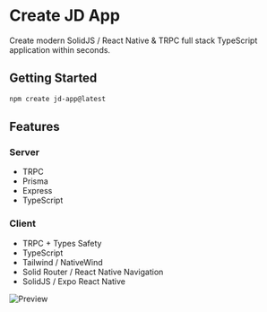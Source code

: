 # Create JD App

Create modern SolidJS / React Native & TRPC full stack TypeScript application within seconds.

## Getting Started

```bash
npm create jd-app@latest
```

## Features

### Server

- TRPC
- Prisma
- Express
- TypeScript

### Client

- TRPC + Types Safety
- TypeScript
- Tailwind / NativeWind
- Solid Router / React Native Navigation
- SolidJS / Expo React Native

![Preview](https://i.ibb.co/5sFb1SX/Screenshot-1.png)
